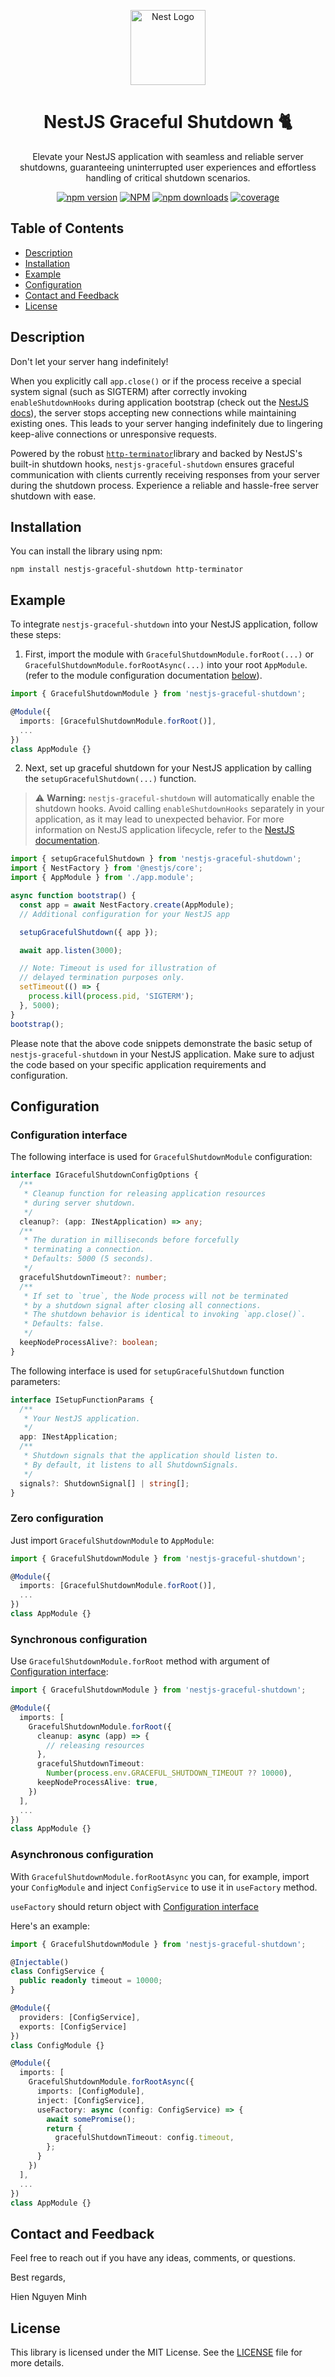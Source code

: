 <p align="center">
<a href="https://nestjs.com/" target="blank"><img src="https://nestjs.com/img/logo-small.svg" width="120" alt="Nest Logo" /></a>
</p>
<h1 align="center">NestJS Graceful Shutdown 🐈</h1>

<p align="center">
  Elevate your NestJS application with seamless and reliable server shutdowns, guaranteeing uninterrupted user experiences and effortless handling of critical shutdown scenarios.
  <p align="center">
    <a href="https://www.npmjs.com/package/nestjs-graceful-shutdown" target="_blank"><img alt="npm version" src="https://img.shields.io/npm/v/nestjs-graceful-shutdown" /></a>
    <a href="https://www.npmjs.com/package/nestjs-graceful-shutdown" target="_blank"><img alt="NPM" src="https://img.shields.io/npm/l/nestjs-graceful-shutdown" /></a>
    <a href="https://www.npmjs.com/package/nestjs-graceful-shutdown" target="_blank"><img alt="npm downloads" src="https://img.shields.io/npm/dm/nestjs-graceful-shutdown" /></a>
     <a href="https://coveralls.io/github/hienngm/nestjs-graceful-shutdown?branch=main" target="_blank"><img alt="coverage" src="https://coveralls.io/repos/github/hienngm/nestjs-graceful-shutdown/badge.svg?branch=main" /></a>
  </p>
</p>

## Table of Contents

- [Description](#description)
- [Installation](#installation)
- [Example](#example)
- [Configuration](#configuration)
- [Contact and Feedback](#contact-and-feedback)
- [License](#license)

## Description

Don't let your server hang indefinitely!

When you explicitly call `app.close()` or if the process receive a special system signal (such as SIGTERM) after correctly invoking `enableShutdownHooks` during application bootstrap (check out the <a href="https://docs.nestjs.com/fundamentals/lifecycle-events#application-shutdown" target="_blank">NestJS docs</a>), the server stops accepting new connections while maintaining existing ones. This leads to your server hanging indefinitely due to lingering keep-alive connections or unresponsive requests.

Powered by the robust <a href="https://www.npmjs.com/package/http-terminator" target="_blank">`http-terminator`</a>library and backed by NestJS's built-in shutdown hooks, `nestjs-graceful-shutdown` ensures graceful communication with clients currently receiving responses from your server during the shutdown process. Experience a reliable and hassle-free server shutdown with ease.

## Installation

You can install the library using npm:

```
npm install nestjs-graceful-shutdown http-terminator
```

## Example

To integrate `nestjs-graceful-shutdown` into your NestJS application, follow these steps:

1. First, import the module with `GracefulShutdownModule.forRoot(...)` or `GracefulShutdownModule.forRootAsync(...)` into your root `AppModule`. (refer to the module configuration documentation [below](#configuration)).

```ts
import { GracefulShutdownModule } from 'nestjs-graceful-shutdown';

@Module({
  imports: [GracefulShutdownModule.forRoot()],
  ...
})
class AppModule {}
```

2. Next, set up graceful shutdown for your NestJS application by calling the `setupGracefulShutdown(...)` function.

> ⚠️ **Warning:** `nestjs-graceful-shutdown` will automatically enable the shutdown hooks. Avoid calling `enableShutdownHooks` separately in your application, as it may lead to unexpected behavior. For more information on NestJS application lifecycle, refer to the <a href ="https://docs.nestjs.com/fundamentals/lifecycle-events#application-shutdown" target="_blank">NestJS documentation</a>.

```typescript
import { setupGracefulShutdown } from 'nestjs-graceful-shutdown';
import { NestFactory } from '@nestjs/core';
import { AppModule } from './app.module';

async function bootstrap() {
  const app = await NestFactory.create(AppModule);
  // Additional configuration for your NestJS app

  setupGracefulShutdown({ app });

  await app.listen(3000);

  // Note: Timeout is used for illustration of
  // delayed termination purposes only.
  setTimeout(() => {
    process.kill(process.pid, 'SIGTERM');
  }, 5000);
}
bootstrap();
```

Please note that the above code snippets demonstrate the basic setup of `nestjs-graceful-shutdown` in your NestJS application. Make sure to adjust the code based on your specific application requirements and configuration.

## Configuration

### Configuration interface

The following interface is used for `GracefulShutdownModule` configuration:

```ts
interface IGracefulShutdownConfigOptions {
  /**
   * Cleanup function for releasing application resources
   * during server shutdown.
   */
  cleanup?: (app: INestApplication) => any;
  /**
   * The duration in milliseconds before forcefully
   * terminating a connection.
   * Defaults: 5000 (5 seconds).
   */
  gracefulShutdownTimeout?: number;
  /**
   * If set to `true`, the Node process will not be terminated
   * by a shutdown signal after closing all connections.
   * The shutdown behavior is identical to invoking `app.close()`.
   * Defaults: false.
   */
  keepNodeProcessAlive?: boolean;
}
```

The following interface is used for `setupGracefulShutdown` function parameters:

```ts
interface ISetupFunctionParams {
  /**
   * Your NestJS application.
   */
  app: INestApplication;
  /**
   * Shutdown signals that the application should listen to.
   * By default, it listens to all ShutdownSignals.
   */
  signals?: ShutdownSignal[] | string[];
}
```

### Zero configuration

Just import `GracefulShutdownModule` to `AppModule`:

```ts
import { GracefulShutdownModule } from 'nestjs-graceful-shutdown';

@Module({
  imports: [GracefulShutdownModule.forRoot()],
  ...
})
class AppModule {}
```

### Synchronous configuration

Use `GracefulShutdownModule.forRoot` method with argument of [Configuration interface](#configuration-interface):

```ts
import { GracefulShutdownModule } from 'nestjs-graceful-shutdown';

@Module({
  imports: [
    GracefulShutdownModule.forRoot({
      cleanup: async (app) => {
        // releasing resources
      },
      gracefulShutdownTimeout:
        Number(process.env.GRACEFUL_SHUTDOWN_TIMEOUT ?? 10000),
      keepNodeProcessAlive: true,
    })
  ],
  ...
})
class AppModule {}
```

### Asynchronous configuration

With `GracefulShutdownModule.forRootAsync` you can, for example, import your `ConfigModule` and inject `ConfigService` to use it in `useFactory` method.

`useFactory` should return object with [Configuration interface](#configuration-interface)

Here's an example:

```ts
import { GracefulShutdownModule } from 'nestjs-graceful-shutdown';

@Injectable()
class ConfigService {
  public readonly timeout = 10000;
}

@Module({
  providers: [ConfigService],
  exports: [ConfigService]
})
class ConfigModule {}

@Module({
  imports: [
    GracefulShutdownModule.forRootAsync({
      imports: [ConfigModule],
      inject: [ConfigService],
      useFactory: async (config: ConfigService) => {
        await somePromise();
        return {
          gracefulShutdownTimeout: config.timeout,
        };
      }
    })
  ],
  ...
})
class AppModule {}
```

## Contact and Feedback

Feel free to reach out if you have any ideas, comments, or questions.

Best regards,

Hien Nguyen Minh

## License

This library is licensed under the MIT License. See the [LICENSE](LICENSE) file for more details.
